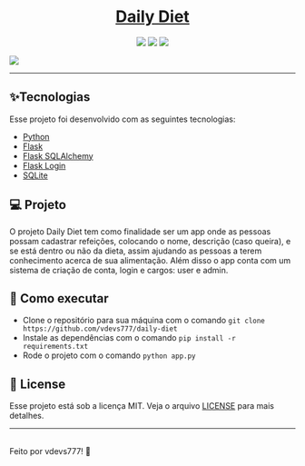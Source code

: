 <center>
<h1><a href="https://github.com/vdevs777/daily-diet">Daily Diet</a></h1>
</center>
<center>
  <p align="center">
    <img src="https://img.shields.io/badge/python-3670A0?style=for-the-badge&logo=python&logoColor=ffdd54"/>
    <img src="https://img.shields.io/badge/flask-%23000.svg?style=for-the-badge&logo=flask&logoColor=white"/>
    <img src="https://img.shields.io/badge/sqlite-%2307405e.svg?style=for-the-badge&logo=sqlite&logoColor=white"/>
  </p>
</center>
<img src="https://i.imgur.com/KOPmpNm.png" />
<hr />


## ✨Tecnologias
Esse projeto foi desenvolvido com as seguintes tecnologias:

 - [Python](https://www.python.org)
 - [Flask](https://flask.palletsprojects.com/en/3.0.x/)
 - [Flask SQLAlchemy](https://flask-sqlalchemy.palletsprojects.com/en/3.1.x/)
 - [Flask Login](https://flask-login.readthedocs.io/en/latest/)
 - [SQLite](https://sqlite.org)

## 💻 Projeto

O projeto Daily Diet tem como finalidade ser um app onde as pessoas possam cadastrar refeições, colocando o nome, descrição (caso queira), e se está dentro ou não da dieta, assim ajudando as pessoas a terem conhecimento acerca de sua alimentação. Além disso o app conta com um sistema de criação de conta, login e cargos: user e admin.

## 🚀 Como executar

 - Clone o repositório para sua máquina com o comando `git clone https://github.com/vdevs777/daily-diet`
 - Instale as dependências com o comando `pip install -r requirements.txt`
 - Rode o projeto com o comando `python app.py`

## 📝 License

Esse projeto está sob a licença MIT. Veja o arquivo  [LICENSE](https://github.com/vdevs777/daily-diet/blob/main/LICENSE.md)  para mais detalhes.

<hr />
<br />
Feito por vdevs777! 🌟